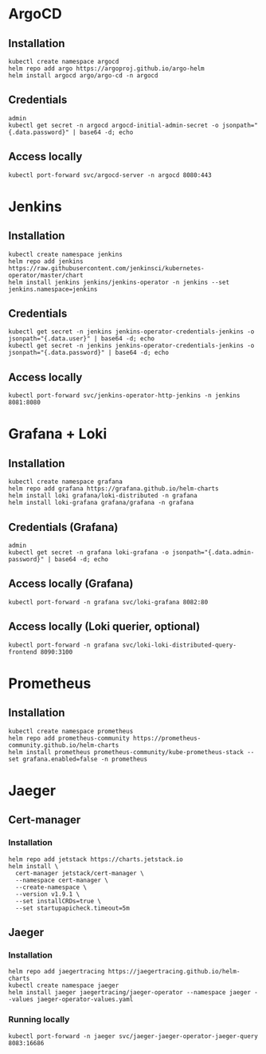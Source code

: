 # ArgoCD
## Installation
```
kubectl create namespace argocd
helm repo add argo https://argoproj.github.io/argo-helm
helm install argocd argo/argo-cd -n argocd
```
## Credentials
```
admin
kubectl get secret -n argocd argocd-initial-admin-secret -o jsonpath="{.data.password}" | base64 -d; echo
```
## Access locally
```
kubectl port-forward svc/argocd-server -n argocd 8080:443
```
# Jenkins
## Installation
```
kubectl create namespace jenkins
helm repo add jenkins https://raw.githubusercontent.com/jenkinsci/kubernetes-operator/master/chart
helm install jenkins jenkins/jenkins-operator -n jenkins --set jenkins.namespace=jenkins
```
## Credentials
```
kubectl get secret -n jenkins jenkins-operator-credentials-jenkins -o jsonpath="{.data.user}" | base64 -d; echo
kubectl get secret -n jenkins jenkins-operator-credentials-jenkins -o jsonpath="{.data.password}" | base64 -d; echo
```
## Access locally
```
kubectl port-forward svc/jenkins-operator-http-jenkins -n jenkins 8081:8080
```
# Grafana + Loki
## Installation
```
kubectl create namespace grafana
helm repo add grafana https://grafana.github.io/helm-charts
helm install loki grafana/loki-distributed -n grafana
helm install loki-grafana grafana/grafana -n grafana
```
## Credentials (Grafana)
```
admin
kubectl get secret -n grafana loki-grafana -o jsonpath="{.data.admin-password}" | base64 -d; echo
```
## Access locally (Grafana)
```
kubectl port-forward -n grafana svc/loki-grafana 8082:80
```
## Access locally (Loki querier, optional)
```
kubectl port-forward -n grafana svc/loki-loki-distributed-query-frontend 8090:3100
```
# Prometheus
## Installation
```
kubectl create namespace prometheus
helm repo add prometheus-community https://prometheus-community.github.io/helm-charts
helm install prometheus prometheus-community/kube-prometheus-stack --set grafana.enabled=false -n prometheus
```
# Jaeger
## Cert-manager
### Installation
```
helm repo add jetstack https://charts.jetstack.io
helm install \
  cert-manager jetstack/cert-manager \
  --namespace cert-manager \
  --create-namespace \
  --version v1.9.1 \
  --set installCRDs=true \
  --set startupapicheck.timeout=5m
```
## Jaeger
### Installation
```
helm repo add jaegertracing https://jaegertracing.github.io/helm-charts
kubectl create namespace jaeger
helm install jaeger jaegertracing/jaeger-operator --namespace jaeger --values jaeger-operator-values.yaml
```
### Running locally 
```
kubectl port-forward -n jaeger svc/jaeger-jaeger-operator-jaeger-query 8083:16686
```